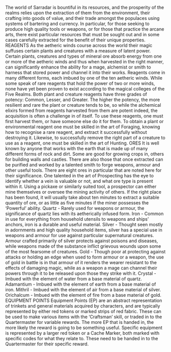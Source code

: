 The world of Sarradar is bountiful in its resources, and the prosperity
of the realms relies upon the extraction of them from the environment,
their crafting into goods of value, and their trade amongst the populaces
using systems of bartering and currency. In particular, for those seeking
to produce high quality tools or weapons, or for those that practice the
arcane arts, there exist particular resources that must be sought out
and in some cases carefully extracted for the benefit of their unique
properties.
REAGENTS
As the aetheric winds course across the world their
magic suffuses certain plants and creatures with a
measure of latent power. Certain plants, creatures and
types of mineral ore absorb energy from one or more
of the aetheric winds and thus when harvested in the
right manner, can significantly enhance the ability for a
mage, alchemist or smith to harness that stored power
and channel it into their works.
Reagents come in many different forms, each
imbued by one of the ten aetheric winds. While
some speak of rare reagents that hold the power of
two or more winds, none have yet been proven to
exist according to the magical colleges of the Five
Realms. Both plant and creature reagents have three
grades of potency: Common, Lesser, and Greater.
The higher the potency, the more resilient and rare
the plant or creature tends to be, so while the alchemical elixirs formed
from reagents harvested from them are potent indeed, the acquisition is
often a challenge in of itself.
To use these reagents, one must first harvest
them, or have someone else do it for them. To
obtain a plant or environmental reagent one
must be skilled in the art of Foraging, knowing
how to recognise a rare reagent, and extract it
successfully without destroying it. Likewise, to
successfully remove the right part of a creature
to use as a reagent, one must be skilled in the art
of Hunting.
ORES
It is well known by anyone that works with the earth that is made up
of many different forms of rock and dirt. Some are good for growing
crops in, others for building walls and castles. There are also those
that once extracted can be purified and worked by a talented smith to
forge weapons, armour and other useful tools. There are eight ores in
particular that are noted here for their significance.
One talented in the art of Prospecting has
the eye to identify whether a vein is valuable
or not, and what ore type is present within
it. Using a pickaxe or similarly suited tool,
a prospector can either mine themselves or
oversee the mining activity of others. If the
right place has been found, it will usually
take about ten minutes to extract a suitable
quantity of ore, or as little as five minutes if
the miner possesses the ‘Powerful’ ability.
Quartz - Rarely used for weapons or armour, the significance of quartz
lies with its aetherically infused form.
Iron - Common in use for everything from household utensils to
weapons and ships’ anchors, iron is a durable and useful material.
Silver - Thought seen mostly in adornments and
high quality household items, silver has a special
use in weapons and armour for use against
particular supernatural creatures. Armour
crafted primarily of silver protects against
poisons and diseases, while weapons made of
the substance inflict grievous wounds upon
some of the most fearsome of creatures.
Gold - Though poor at protecting against attacks or holding an edge
when used to form armour or a weapon, the use of gold in battle is in
that armour of it renders the wearer resistant to the effects of damaging
magic, while as a weapon a mage can channel their powers through it to
be released upon those they strike with it.
Crystal - Imbued with the element of water from a base material of
quartz.
Adamantium - Imbued with the element of earth from a base material
of iron.
Mithril - Imbued with the element of air from a base material of silver.
Orichalcum - Imbued with the element of fire from a base material of
gold.
EQUIPMENT POINTS
Equipment Points (EP) are an abstract representation of trinkets and
general materials acquired by characters, and are typically represented
by either red tokens or marked strips of red fabric. These can be used
to make various items with the ‘Craftsman’ skill, or traded in to the
Quartermaster for variable rewards. The more EP that is handed in, the
more likely the reward is going to be something useful.
Specific equipment is represented by a larger red token or a Cache
Marker, both marked with specific codes for what they relate to. These
need to be handed in to the Quartermaster for their specific reward.